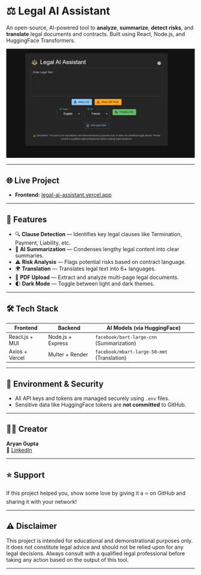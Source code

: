 # ⚖️ Legal AI Assistant

An open-source, AI-powered tool to **analyze**, **summarize**, **detect risks**, and **translate** legal documents and contracts. Built using React, Node.js, and HuggingFace Transformers.

![Legal AI Assistant Screenshot](image-1.png)

---

## 🌐 Live Project

- **Frontend:** [legal-ai-assistant.vercel.app](https://legal-ai-assistant-rho.vercel.app/)

---

## 🧠 Features

- 🔍 **Clause Detection** — Identifies key legal clauses like Termination, Payment, Liability, etc.
- 🧾 **AI Summarization** — Condenses lengthy legal content into clear summaries.
- ⚠️ **Risk Analysis** — Flags potential risks based on contract language.
- 🌍 **Translation** — Translates legal text into 6+ languages.
- 📄 **PDF Upload** — Extract and analyze multi-page legal documents.
- 🌓 **Dark Mode** — Toggle between light and dark themes.

---

## 🛠️ Tech Stack

| Frontend | Backend | AI Models (via HuggingFace) |
|----------|---------|-----------------------------|
| React.js + MUI | Node.js + Express | `facebook/bart-large-cnn` (Summarization) |
| Axios + Vercel | Multer + Render | `facebook/mbart-large-50-mmt` (Translation) |

---

## 🔐 Environment & Security

- All API keys and tokens are managed securely using `.env` files.
- Sensitive data like HuggingFace tokens are **not committed** to GitHub.

---


## 👨‍💻 Creator

**Aryan Gupta**  
🔗 [LinkedIn](https://www.linkedin.com/in/aryan-gupta-029a50248/)

---

## ⭐ Support

If this project helped you, show some love by giving it a ⭐ on GitHub and sharing it with your network!

---

## ⚠️ Disclaimer
This project is intended for educational and demonstrational purposes only. It does not constitute legal advice and should not be relied upon for any legal decisions. Always consult with a qualified legal professional before taking any action based on the output of this tool.

---



 
